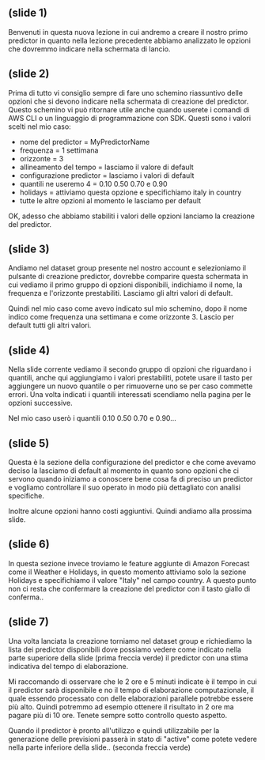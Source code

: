 ## (slide 1)

Benvenuti in questa nuova lezione in cui andremo a creare il nostro primo predictor in quanto nella lezione precedente abbiamo analizzato le opzioni che dovremmo indicare nella schermata di lancio.

## (slide 2)

Prima di tutto vi consiglio sempre di fare uno schemino riassuntivo delle opzioni che si devono indicare nella schermata di creazione del predictor. Questo schemino vi può ritornare utile anche quando userete i comandi di AWS CLI o un linguaggio di programmazione con SDK. Questi sono i valori scelti nel mio caso:

- nome del predictor = MyPredictorName
- frequenza = 1 settimana
- orizzonte = 3
- allineamento del tempo = lasciamo il valore di default
- configurazione predictor = lasciamo i valori di default 
- quantili ne useremo 4 = 0.10 0.50 0.70 e 0.90
- holidays = attiviamo questa opzione e specifichiamo italy in country
- tutte le altre opzioni al momento le lasciamo per default

OK, adesso che abbiamo stabiliti i valori delle opzioni lanciamo la creazione del predictor. 

## (slide 3)

Andiamo nel dataset group presente nel nostro account e selezioniamo il pulsante di creazione predictor, dovrebbe comparire questa schermata in cui vediamo il primo gruppo di opzioni disponibili, indichiamo il nome, la frequenza e l'orizzonte prestabiliti. Lasciamo gli altri valori di default.

Quindi nel mio caso come avevo indicato sul mio schemino, dopo il nome indico come frequenza una settimana e come orizzonte 3. Lascio per default tutti gli altri valori.

## (slide 4)

Nella slide corrente vediamo il secondo gruppo di opzioni che riguardano i quantili, anche qui aggiungiamo i valori prestabiliti, potete usare il tasto per aggiungere un nuovo quantile o per rimuoverne uno se per caso commette errori. Una volta indicati i quantili interessati scendiamo nella pagina per le opzioni successive.

Nel mio caso userò i quantili 0.10 0.50 0.70 e 0.90...

## (slide 5)

Questa è la sezione della configurazione del predictor e che come avevamo deciso la lasciamo di default al momento in quanto sono opzioni che ci servono quando iniziamo a conoscere bene cosa fa di preciso un predictor e vogliamo controllare il suo operato in modo più dettagliato con analisi specifiche.

Inoltre alcune opzioni hanno costi aggiuntivi. Quindi andiamo alla prossima slide.

## (slide 6)

In questa sezione invece troviamo le feature aggiunte di Amazon Forecast come il Weather e Holidays, in questo momento attiviamo solo la sezione Holidays e specifichiamo il valore "Italy" nel campo country. A questo punto non ci resta che confermare la creazione del predictor con il tasto giallo di conferma..

## (slide 7)

Una volta lanciata la creazione torniamo nel dataset group e richiediamo la lista dei predictor disponibili dove possiamo vedere come indicato nella parte superiore della slide (prima freccia verde) il predictor con una stima indicativa del tempo di elaborazione. 

Mi raccomando di osservare che le 2 ore e 5 minuti indicate è il tempo in cui il predictor sarà disponibile e no il tempo di elaborazione computazionale, il quale essendo processato con delle elaborazioni parallele potrebbe essere più alto. Quindi potremmo ad esempio ottenere il risultato in 2 ore ma pagare più di 10 ore. Tenete sempre sotto controllo questo aspetto.

Quando il predictor è pronto all'utilizzo e quindi utilizzabile per la generazione delle previsioni passerà in stato di "active" come potete vedere nella parte inferiore della slide.. (seconda freccia verde)